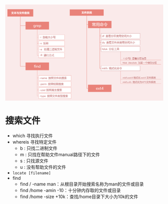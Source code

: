 ![](../photo/07_文件系统和文件查找.png)

# 搜索文件
- which 寻找执行文件
- whereis 寻找特定文件
	- b :	只找二进制文件
	- m :	只找在帮助文件manual路径下的文件
	- s : 	只找源文件
	- u : 	没有帮助文件的文件
- `locate [filename]`
- find
	- find / -name man：从根目录开始搜索名称为man的文件或目录
	- find /home -amin -10：十分钟内存取的文件或目录
	- find /home -size +10k：查找/home目录下大小为10k的文件

